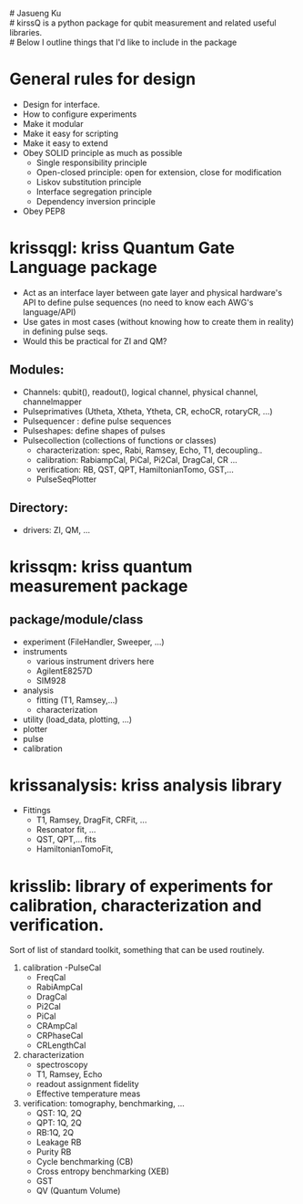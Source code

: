 \# Jasueng Ku  
\# kirssQ is a python package for qubit measurement and related useful libraries.  
\# Below I outline things that I'd like to include in the package

# General rules for design 
- Design for interface.
- How to configure experiments
- Make it modular
- Make it easy for scripting
- Make it easy to extend
- Obey SOLID principle as much as possible
    - Single responsibility principle
    - Open-closed principle: open for  extension, close for modification
    - Liskov substitution principle
    - Interface segregation principle
    - Dependency inversion principle
 - Obey PEP8

# krissqgl: kriss Quantum Gate Language package
- Act as an interface layer between gate layer and physical hardware's API to define pulse sequences
     (no need to know each AWG's language/API)
- Use gates in most cases (without knowing how to create them in reality) in defining pulse seqs.
- Would this be practical for ZI and QM?

## Modules:
- Channels: qubit(), readout(), logical channel, physical channel, channelmapper
- Pulseprimatives (Utheta, Xtheta, Ytheta, CR, echoCR, rotaryCR, ...)
- Pulsequencer : define pulse sequences
- Pulseshapes: define shapes of pulses
- Pulsecollection (collections of functions or classes) 
    - characterization: spec, Rabi, Ramsey, Echo, T1, decoupling..
    - calibration: RabiampCal, PiCal, Pi2Cal, DragCal, CR ... 
    - verification: RB, QST, QPT, HamiltonianTomo, GST,...
    - PulseSeqPlotter
    
## Directory:
- drivers: ZI, QM, ...

# krissqm: kriss quantum measurement package 
    
## package/module/class
- experiment (FileHandler, Sweeper, ...)
- instruments
    - various instrument drivers here
    - AgilentE8257D
    - SIM928
- analysis
     - fitting (T1, Ramsey,...)
     - characterization
- utility (load_data, plotting, ...)
- plotter
- pulse
- calibration

# krissanalysis: kriss analysis library
- Fittings
    - T1, Ramsey, DragFit, CRFit, ...
    - Resonator fit, ...
    - QST, QPT,... fits
    - HamiltonianTomoFit, 

# krisslib: library of experiments for calibration, characterization and verification. 

Sort of list of standard toolkit, something that can be used routinely.

1. calibration
    -PulseCal
    - FreqCal
    - RabiAmpCal
    - DragCal
    - Pi2Cal
    - PiCal
    - CRAmpCal
    - CRPhaseCal
    - CRLengthCal
2. characterization
    - spectroscopy
    - T1, Ramsey, Echo
    - readout assignment fidelity
    - Effective temperature meas
3. verification: tomography, benchmarking,  ...
    - QST: 1Q, 2Q
    - QPT: 1Q, 2Q
    - RB:1Q, 2Q
    - Leakage RB
    - Purity RB
    - Cycle benchmarking (CB)
    - Cross entropy benchmarking (XEB)
    - GST
    - QV (Quantum Volume)

